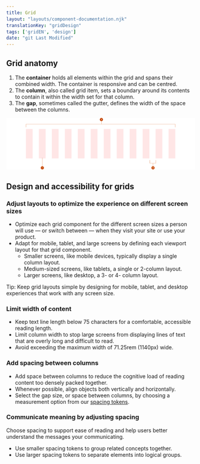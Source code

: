 ```yaml
---
title: Grid
layout: "layouts/component-documentation.njk"
translationKey: "gridDesign"
tags: ['gridEN', 'design']
date: "git Last Modified"
---
```


## Grid anatomy

<ol class="anatomy-list">
  <li>The <strong>container</strong> holds all elements within the grid and spans their combined width. The container is  responsive and can be centred.</li>
  <li>The <strong>column</strong>, also called grid item, sets a boundary around its contents to contain it within the width set for that column.</li>
  <li>The <strong>gap</strong>, sometimes called the gutter, defines the width of the space between the columns.</li>
</ol>

<img class="b-sm b-default p-400" src="/images/en/components/anatomy/gcds-grid-anatomy.svg" alt="Image showing the grid anatomy with four separate rectangles representing the columns of a grid" />

## Design and accessibility for grids

### Adjust layouts to optimize the experience on different screen sizes

- Optimize each grid component for the different screen sizes a person will use — or switch between — when they visit your site or use your product.
- Adapt for mobile, tablet, and large screens by defining each viewport layout for that grid component.
  - Smaller screens, like mobile devices, typically display a single column layout.
  - Medium-sized screens, like tablets, a single or 2-column layout.
  - Larger screens, like desktop, a 3- or 4- column layout.

Tip: Keep grid layouts simple by designing for mobile, tablet, and desktop experiences that work with any screen size.

### Limit width of content

- Keep text line length below 75 characters for a comfortable, accessible reading length.
- Limit column width to stop large screens from displaying lines of text that are overly long and difficult to read.
- Avoid exceeding the maximum width of 71.25rem (1140px) wide.

### Add spacing between columns

- Add space between columns to reduce the cognitive load of reading content too densely packed together.
- Whenever possible, align objects both vertically and horizontally.
- Select the gap size, or space between columns, by choosing a measurement option from our <a href="{{ links.spacing }}">spacing tokens</a>.

### Communicate meaning by adjusting spacing

Choose spacing to support ease of reading and help users better understand the messages your communicating.

- Use smaller spacing tokens to group related concepts together.
- Use larger spacing tokens to separate elements into logical groups.